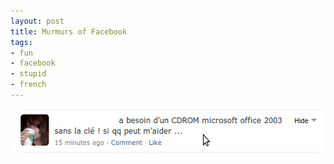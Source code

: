 ```yaml
--- 
layout: post
title: Murmurs of Facebook
tags: 
- fun
- facebook
- stupid
- french
---
```

<a class="image" href="/images/2009/06/facebook.png"><img class="alignleft size-full wp-image-582" title="facebook" src="/images/2009/06/facebook.png" alt="facebook" width="558" height="75" /></a>
